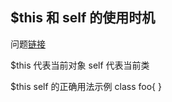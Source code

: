 ## $this 和 self 的使用时机
问题[链接](https://stackoverflow.com/questions/151969/when-to-use-self-over-this)

$this 代表当前对象
self  代表当前类

$this self 的正确用法示例
    class foo{
    }
